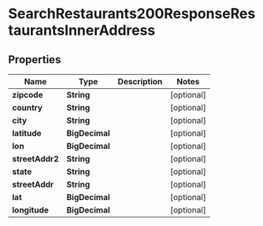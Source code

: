 

# SearchRestaurants200ResponseRestaurantsInnerAddress


## Properties

| Name | Type | Description | Notes |
|------------ | ------------- | ------------- | -------------|
|**zipcode** | **String** |  |  [optional] |
|**country** | **String** |  |  [optional] |
|**city** | **String** |  |  [optional] |
|**latitude** | **BigDecimal** |  |  [optional] |
|**lon** | **BigDecimal** |  |  [optional] |
|**streetAddr2** | **String** |  |  [optional] |
|**state** | **String** |  |  [optional] |
|**streetAddr** | **String** |  |  [optional] |
|**lat** | **BigDecimal** |  |  [optional] |
|**longitude** | **BigDecimal** |  |  [optional] |



